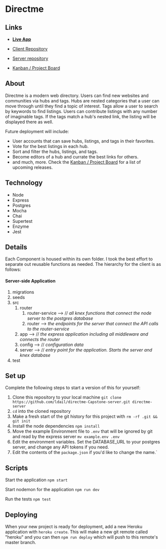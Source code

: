 # Directme

## Links
* **[Live App](https://directme-client.ldail.now.sh/)**

* [Client Repository](https://github.com/ldail/directme-Capstone)
* [Server repository](https://github.com/ldail/directme-Capstone-server)
* [Kanban / Project Board](https://github.com/ldail/CapstoneI/projects)

## About
Directme is a modern web directory. Users can find new websites and communities via hubs and tags. Hubs are nested categories that a user can move through until they find a topic of interest. Tags allow a user to search by keywords to find listings. Users can contribute listings with any number of imaginable tags. If the tags match a hub's nested link, the listing will be displayed there as well.

Future deployment will include:
* User accounts that can save hubs, listings, and tags in their favorites.
* Vote for the best listings in each hub.
* Sort and filter the hubs, listings, and tags.
* Become editors of a hub and currate the best links for others.
* and much, more. Check the [Kanban / Project Board](https://github.com/ldail/CapstoneI/projects) for a list of upcoming releases.

## Technology 
* Node 
* Express
* Postgres
* Mocha
* Chai
* Supertest
* Enzyme
* Jest

## Details

Each Component is housed within its own folder. I took the best effort to separate out reusable functions as needed.
The hierarchy for the client is as follows:

#### Server-side Application
1. migrations
1. seeds 
1. src
	1. router
		1. router-service --> // *all knex functions that connect the node server to the postgres database*
		1. router --> *the endpoints for the server that connect the API calls to the router-service*
	1. app --> // *the express application including all middleware and connects the router*
	1. config --> // *configuration data*
	1. server --> // *entry point for the application. Starts the server and knex database*
1. test

## Set up

Complete the following steps to start a version of this for yourself:

1. Clone this repository to your local machine `git clone https://github.com/ldail/directme-Capstone-server.git directme-server`
2. `cd` into the cloned repository
3. Make a fresh start of the git history for this project with `rm -rf .git && git init`
4. Install the node dependencies `npm install`
5. Move the example Environment file to `.env` that will be ignored by git and read by the express server `mv example.env .env`
6. Edit the environment variables. Set the DATABASE_URL to your postgres server, and change any API tokens if you need.
7. Edit the contents of the `package.json` if you'd like to change the name.`


## Scripts

Start the application `npm start`

Start nodemon for the application `npm run dev`

Run the tests `npm test`

## Deploying

When your new project is ready for deployment, add a new Heroku application with `heroku create`. This will make a new git remote called "heroku" and you can then `npm run deploy` which will push to this remote's master branch.